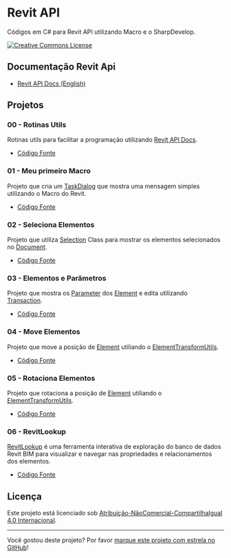 # Revit API
Códigos em C# para Revit API utilizando Macro e o SharpDevelop.

<a rel="license" href="https://creativecommons.org/licenses/by-nc-sa/4.0/deed.pt"><img alt="Creative Commons License" style="border-width:0" src="https://i.creativecommons.org/l/by-nc-sa/4.0/88x31.png" /></a>

## Documentação Revit Api

* [Revit API Docs (English)][Revit API Docs]

## Projetos

### 00 - Rotinas Utils

Rotinas utils para facilitar a programação utilizando [Revit API Docs].

* [Código Fonte](code/00-rotinas-utils)

### 01 - Meu primeiro Macro

Projeto que cria um [TaskDialog] que mostra uma mensagem simples utilizando o Macro do Revit.

* [Código Fonte](code/01-meu-primeiro-macro/)

### 02 - Seleciona Elementos

Projeto que utiliza [Selection] Class para mostrar os elementos selecionados no [Document].

* [Código Fonte](code/02-seleciona-elementos/)

### 03 - Elementos e Parâmetros

Projeto que mostra os [Parameter] dos [Element] e edita utilizando [Transaction].

* [Código Fonte](code/03-elementos-e-parametros/)

### 04 - Move Elementos

Projeto que move a posição de [Element] utiliando o [ElementTransformUtils].

* [Código Fonte](code/04-movendo-elementos/)

### 05 - Rotaciona Elementos

Projeto que rotaciona a posição de [Element] utiliando o [ElementTransformUtils].

* [Código Fonte](code/05-rotaciona-elementos/)

### 06 - RevitLookup

[RevitLookup] é uma ferramenta interativa de exploração do banco de dados Revit BIM para visualizar e navegar nas propriedades e relacionamentos dos elementos.

* [Código Fonte](code/06-RevitLookup/)

[RevitLookup]: https://github.com/jeremytammik/RevitLookup

## Licença

<p>Este projeto está licenciado sob <a rel="license" href="https://creativecommons.org/licenses/by-nc-sa/4.0/deed.pt">Atribuição-NãoComercial-CompartilhaIgual 4.0 Internacional</a>.</p>

---

Você gostou deste projeto? Por favor [marque este projeto com estrela no GitHub](https://github.com/ricaun/RevitAPI/stargazers)!

[Revit API Docs]: https://www.revitapidocs.com/

[TaskDialog]: https://www.revitapidocs.com/2020/853afb57-7455-a636-9881-61a391118c16.htm
[Selection]: https://www.revitapidocs.com/2020/31b73d46-7d67-5dbb-4dad-80aa597c9afc.htm
[Document]: https://www.revitapidocs.com/2020/db03274b-a107-aa32-9034-f3e0df4bb1ec.htm
[Element]: https://www.revitapidocs.com/2020/eb16114f-69ea-f4de-0d0d-f7388b105a16.htm
[Parameter]: https://www.revitapidocs.com/2020/333ff41b-e6a7-d959-60bf-c3bfae495581.htm
[Transaction]: https://www.revitapidocs.com/2020/308ebf8d-d96d-4643-cd1d-34fffcea53fd.htm
[ElementTransformUtils]: https://www.revitapidocs.com/2020/781ad017-5ee5-f44b-5db2-e8e1f883ae5d.htm